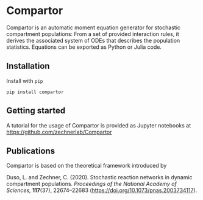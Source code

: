 # Compartor

Compartor is an automatic moment equation generator for stochastic compartment populations:
From a set of provided interaction rules, it derives the associated system of ODEs that describes the population statistics.
Equations can be exported as Python or Julia code.


## Installation

Install with `pip`
```
pip install compartor
```


## Getting started

A tutorial for the usage of Compartor is provided as Jupyter notebooks at https://github.com/zechnerlab/Compartor


## Publications

Compartor is based on the theoretical framework introduced by

Duso, L. and Zechner, C. (2020).
Stochastic reaction networks in dynamic compartment populations.
*Proceedings of the National Academy of Sciences,* **117**(37), 22674–22683 (https://doi.org/10.1073/pnas.2003734117).


